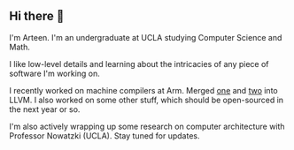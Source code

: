 ## Hi there 👋

I'm Arteen. I'm an undergraduate at UCLA studying Computer Science and Math.

I like low-level details and learning about the intricacies of any piece of software I'm working on.

I recently worked on machine compilers at Arm. Merged [one](https://github.com/llvm/llvm-project/pull/108260) and [two](https://github.com/llvm/llvm-project/pull/108133) into LLVM. I also worked on some other stuff, which should be open-sourced in the next year or so.

I'm also actively wrapping up some research on computer architecture with Professor Nowatzki (UCLA). Stay tuned for updates.
